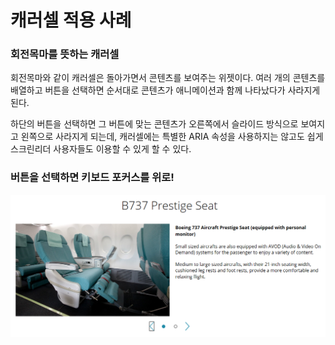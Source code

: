# 캐러셀 적용 사례

### 회전목마를 뜻하는 캐러셀

회전목마와 같이 캐러셀은 돌아가면서 콘텐츠를 보여주는 위젯이다. 여러 개의 콘텐츠를 배열하고 버튼을 선택하면 순서대로 콘텐츠가 애니메이션과 함께 나타났다가 사라지게 된다.

하단의 버튼을 선택하면 그 버튼에 맞는 콘텐츠가 오른쪽에서 슬라이드 방식으로 보여지고 왼쪽으로 사라지게 되는데, 캐러셀에는 특별한 ARIA 속성을 사용하지는 않고도 쉽게 스크린리더 사용자들도 이용할 수 있게 할 수 있다.

### 버튼을 선택하면 키보드 포커스를 위로!



![](../../.gitbook/assets/image%20%288%29.png)

